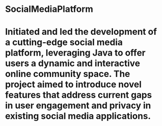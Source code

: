 # SocialMediaPlatform
# Initiated and led the development of a cutting-edge social media platform, leveraging Java to offer users a dynamic and interactive online community space. The project aimed to introduce novel features that address current gaps in user engagement and privacy in existing social media applications.
